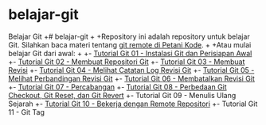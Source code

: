 # belajar-git
Belajar Git
+# belajar-git
+
+Repository ini adalah repository untuk belajar Git. Silahkan baca materi tentang [git remote di Petani Kode](https://www.petanikode.com/git-remote).
+
+Atau mulai belajar Git dari awal:
+
+- [Tutorial Git 01 - Instalasi Git dan Perisiapan Awal](https://www.petanikode.com/git-install/)
+- [Tutorial Git 02 - Membuat Repositori Git](https://www.petanikode.com/git-init/)
+- [Tutorial Git 03 - Membuat Revisi](https://www.petanikode.com/git-commit/)
+- [Tutorial Git 04 - Melihat Catatan Log Revisi Git](https://www.petanikode.com/git-log/)
+- [Tutorial Git 05 - Melihat Perbandingan Revisi Git](https://www.petanikode.com/git-diff/)
+- [Tutorial Git 06 - Membatalkan Revisi Git](https://www.petanikode.com/git-membatalkan-revisi/)
+- [Tutorial Git 07 - Percabangan](https://www.petanikode.com/git-branch/)
+- [Tutorial Git 08 - Perbedaan Git Checkout, Git Reset, dan Git Revert](https://www.petanikode.com/git-checkout-reset-revert/)
+- Tutorial Git 09 - Menulis Ulang Sejarah
+- [Tutorial Git 10 - Bekerja dengan Remote Repositori](https://www.petanikode.com/git-remote/)
+- Tutorial Git 11 - Git Tag
